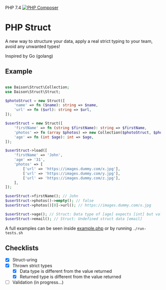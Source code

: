 PHP 7.4 [![PHP Composer](https://github.com/daison12006013/php-struct/actions/workflows/php7.4.yml/badge.svg)](https://github.com/daison12006013/php-struct/actions/workflows/php7.4.yml)

# PHP Struct

A new way to structure your data, apply a real strict typing to your team, avoid any unwanted types!

Inspired by Go (golang)

## Example

```php

use Daison\Struct\Collection;
use Daison\Struct\Struct;

$photoStruct = new Struct([
    'name' => fn ($name): string => $name,
    'url' => fn ($url): string => $url,
]);

$userStruct = new Struct([
    'firstName' => fn (string $firstName): string => $firstName,
    'photos' => fn (array $photos) => new Collection($photoStruct, $photos ?? []),
    'age' => fn (int $age): int => $age,
]);

$userStruct->load([
    'firstName' => 'John',
    'age' => '31',
    'photos' => [
        ['url' => 'https://images.dummy.com/x.jpg'],
        ['url' => 'https://images.dummy.com/y.jpg'],
        ['url' => 'https://images.dummy.com/z.jpg'],
    ],
]);

$userStruct->firstName(); // John
$userStruct->photos()->empty(); // false
$userStruct->photos()[0]->url(); // https://images.dummy.com/x.jpg

$userStruct->age(); // Struct: Data type of [age] expects [int] but value is '31' typed [string]
$userStruct->email(); // Struct: Undefined struct data [email]
```

A full examples can be seen inside [example.php](example.php) or by running `./run-tests.sh`

## Checklists

- [x] Struct-uring
- [x] Thrown strict types
  - [x] Data type is different from the value returned
  - [x] Returned type is different from the value returned
- [ ] Validation (in progress...)
